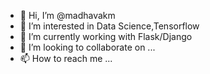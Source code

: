 - 👋 Hi, I’m @madhavakm
- 👀 I’m interested in Data Science,Tensorflow
- 🌱 I’m currently working with Flask/Django
- 💞️ I’m looking to collaborate on ...
- 📫 How to reach me ...

<!---
madhavakm/madhavakm is a ✨ special ✨ repository because its `README.md` (this file) appears on your GitHub profile.
You can click the Preview link to take a look at your changes.
--->
